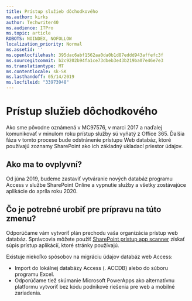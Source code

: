 ```yaml
---
title: Prístup služieb dôchodkového
ms.author: kirks
author: Techwriter40
ms.audience: ITPro
ms.topic: article
ROBOTS: NOINDEX, NOFOLLOW
localization_priority: Normal
ms.assetid: ''
ms.openlocfilehash: 395dac6abf1562aa0da0b1d87eddd943affefc3f
ms.sourcegitcommit: b2c9202b94fa1ce73dbeb3e43b219ba07e46e7e3
ms.translationtype: MT
ms.contentlocale: sk-SK
ms.lasthandoff: 05/14/2019
ms.locfileid: "33973948"
---
```

# <a name="access-services-retirement"></a>Prístup služieb dôchodkového

Ako sme pôvodne oznámená v MC97576, v marci 2017 a naďalej komunikovať v minulom roku prístup služby sú vyňatý z Office 365. Ďalšia fáza v tomto procese bude odstránenie prístupu Web databáz, ktoré používajú zoznamy SharePoint ako ich základný ukladací priestor údajov.

## <a name="how-does-this-affect-me"></a>Ako ma to ovplyvní?

Od júna 2019, budeme zastaviť vytváranie nových databáz programu Access v službe SharePoint Online a vypnutie služby a všetky zostávajúce aplikácie do apríla roku 2020.

## <a name="what-do-i-need-to-do-to-prepare-for-this-change"></a>Čo je potrebné urobiť pre prípravu na túto zmenu?

Odporúčame vám vytvoriť plán prechodu vaša organizácia prístup web databáz. Správcovia môžete použiť [SharePoint prístup app scanner](https://nam06.safelinks.protection.outlook.com/?url=https%3A%2F%2Fgithub.com%2FSharePoint%2FPnP-Tools%2Ftree%2Fmaster%2FSolutions%2FSharePoint.AccessApp.Scanner&data=02%7C01%7Csalarson%40microsoft.com%7C0f8afc9cd02f45ac32d708d6d26c5b40%7C72f988bf86f141af91ab2d7cd011db47%7C1%7C0%7C636927760189423652&sdata=xH%2FPQdPyyGEUBiXfMwUAhBE4UmsuBa4JhFDZUbjUkZU%3D&reserved=0) získať súpis prístup aplikácií, ktoré stránky používajú. 

Existuje niekoľko spôsobov na migráciu údajov databáz web Access:

- Import do lokálnej databázy Access (. ACCDB) alebo do súboru programu Excel.
- Odporúčame tiež skúmanie Microsoft PowerApps ako alternatívnu platformu vytvoriť bez kódu podnikové riešenia pre web a mobilné zariadenia.